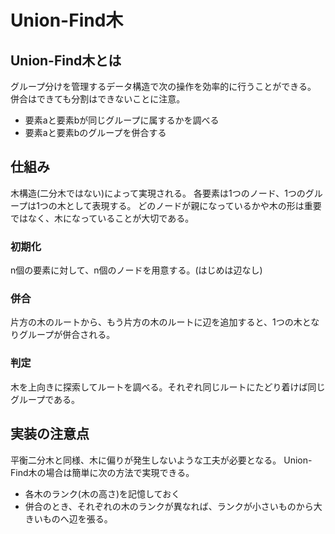# Union-Find木
## Union-Find木とは
グループ分けを管理するデータ構造で次の操作を効率的に行うことができる。
併合はできても分割はできないことに注意。
* 要素aと要素bが同じグループに属するかを調べる
* 要素aと要素bのグループを併合する

## 仕組み
木構造(二分木ではない)によって実現される。
各要素は1つのノード、1つのグループは1つの木として表現する。
どのノードが親になっているかや木の形は重要ではなく、木になっていることが大切である。

### 初期化
n個の要素に対して、n個のノードを用意する。(はじめは辺なし)

### 併合
片方の木のルートから、もう片方の木のルートに辺を追加すると、1つの木となりグループが併合される。

### 判定
木を上向きに探索してルートを調べる。それぞれ同じルートにたどり着けば同じグループである。

## 実装の注意点
平衡二分木と同様、木に偏りが発生しないような工夫が必要となる。
Union-Find木の場合は簡単に次の方法で実現できる。

* 各木のランク(木の高さ)を記憶しておく
* 併合のとき、それぞれの木のランクが異なれば、ランクが小さいものから大きいものへ辺を張る。